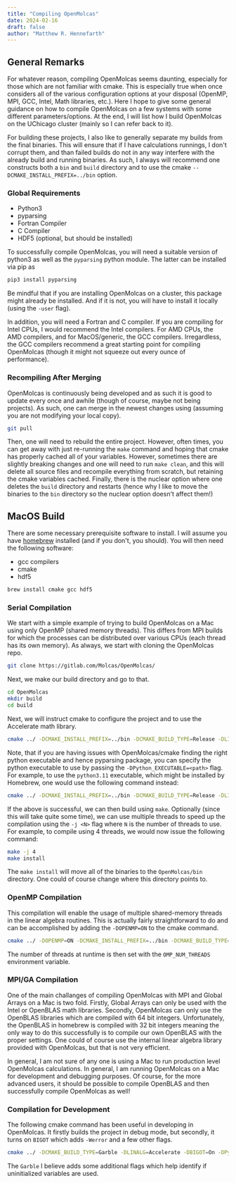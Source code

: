 ```yaml
---
title: "Compiling OpenMolcas"
date: 2024-02-16
draft: false
author: "Matthew R. Hennefarth"
---
```


## General Remarks

For whatever reason, compiling OpenMolcas seems daunting, especially for those which are not familiar with cmake. This is especially true when once considers all of the various configuration options at your disposal (OpenMP, MPI, GCC, Intel, Math libraries, etc.). Here I hope to give some general guidance on how to compile OpenMolcas on a few systems with some different parameters/options. At the end, I will list how I build OpenMolcas on the UChicago cluster (mainly so I can refer back to it).

For building these projects, I also like to generally separate my builds from the final binaries. This will ensure that if I have calculations runnings, I don't corrupt them, and than failed builds do not in any way interfere with the already build and running binaries. As such, I always will recommend one constructs both a `bin` and `build` directory and to use the cmake `--DCMAKE_INSTALL_PREFIX=../bin` option.

### Global Requirements

- Python3
- pyparsing
- Fortran Compiler
- C Compiler
- HDF5 (optional, but should be installed)

To successfully compile OpenMolcas, you will need a suitable version of python3 as well as the `pyparsing` python module. The latter can be installed via pip as 

```sh 
pip3 install pyparsing
```

Be mindful that if you are installing OpenMolcas on a cluster, this package might already be installed. And if it is not, you will have to install it locally (using the `-user` flag). 

In addition, you will need a Fortran and C compiler. If you are compiling for Intel CPUs, I would recommend the Intel compilers. For AMD CPUs, the AMD compilers, and for MacOS/generic, the GCC compilers. Irregardless, the GCC compilers recommend a great starting point for compiling OpenMolcas (though it might not squeeze out every ounce of performance). 

### Recompiling After Merging

OpenMolcas is continuously being developed and as such it is good to update every once and awhile (though of course, maybe not being projects). As such, one can merge in the newest changes using (assuming you are not modifying your local copy). 

```sh 
git pull
```

Then, one will need to rebuild the entire project. However, often times, you can get away with just re-running the `make` command and hoping that cmake has properly cached all of your variables. However, sometimes there are slightly breaking changes and one will need to run `make clean`, and this will delete all source files and recompile everything from scratch, but retaining the cmake variables cached. Finally, there is the nuclear option where one deletes the `build` directory and restarts (hence why I like to move the binaries to the `bin` directory so the nuclear option doesn't affect them!)

## MacOS Build

There are some necessary prerequisite software to install. I will assume you have [homebrew](https://brew.sh/) installed (and if you don't, you should). You will then need the following software:

- gcc compilers
- cmake
- hdf5

```sh
brew install cmake gcc hdf5
```

### Serial Compilation

We start with a simple example of trying to build OpenMolcas on a Mac using only OpenMP (shared memory threads). This differs from MPI builds for which the processes can be distributed over various CPUs (each thread has its own memory). As always, we start with cloning the OpenMolcas repo.

```sh
git clone https://gitlab.com/Molcas/OpenMolcas/
```

Next, we make our build directory and go to that.

```sh 
cd OpenMolcas
mkdir build
cd build
```

Next, we will instruct cmake to configure the project and to use the Accelerate math library.

```sh 
cmake ../ -DCMAKE_INSTALL_PREFIX=../bin -DCMAKE_BUILD_TYPE=Release -DLINALG=Accelerate
```

Note, that if you are having issues with OpenMolcas/cmake finding the right python executable and hence pyparsing package, you can specify the python executable to use by passing the `-DPython_EXECUTABLE=<path>` flag. For example, to use the `python3.11` executable, which might be installed by Homebrew, one would use the following command instead:

```sh 
cmake ../ -DCMAKE_INSTALL_PREFIX=../bin -DCMAKE_BUILD_TYPE=Release -DLINALG=Accelerate -DPython_EXECUTABLE=/opt/homebrew/bin/python3.11
```

If the above is successful, we can then build using `make`. Optionally (since this will take quite some time), we can use multiple threads to speed up the compilation using the `-j <N>` flag where `N` is the number of threads to use. For example, to compile using 4 threads, we would now issue the following command:

```sh 
make -j 4
make install
```

The `make install` will move all of the binaries to the `OpenMolcas/bin` directory. One could of course change where this directory points to. 

### OpenMP Compilation

This compilation will enable the usage of multiple shared-memory threads in the linear algebra routines. This is actually fairly straightforward to do and can be accomplished by adding the `-DOPENMP=ON` to the cmake command.

```sh 
cmake ../ -DOPENMP=ON -DCMAKE_INSTALL_PREFIX=../bin -DCMAKE_BUILD_TYPE=Release -DLINALG=Accelerate -DPython_EXECUTABLE=/opt/homebrew/bin/python3.11
```

The number of threads at runtime is then set with the `OMP_NUM_THREADS` environment variable.

### MPI/GA Compilation

One of the main challanges of compiling OpenMolcas with MPI and Global Arrays on a Mac is two fold. Firstly, Global Arrays can only be used with the Intel or OpenBLAS math libraries. Secondly, OpenMolcas can only use the OpenBLAS libraries which are compiled with 64 bit integers. Unfortunately, the OpenBLAS in homebrew is compiled with 32 bit integers meaning the only way to do this successfully is to compile our own OpenBLAS with the proper settings. One could of course use the internal linear algebra library provided with OpenMolcas, but that is not very efficient. 

In general, I am not sure of any one is using a Mac to run production level OpenMolcas calculations. In general, I am running OpenMolcas on a Mac for development and debugging purposes. Of course, for the more advanced users, it should be possible to compile OpenBLAS and then successfully compile OpenMolcas as well!

### Compilation for Development

The following cmake command has been useful in developing in OpenMolcas. It firstly builds the project in debug mode, but secondly, it turns on `BIGOT` which adds `-Werror` and a few other flags.

```sh
cmake ../ -DCMAKE_BUILD_TYPE=Garble -DLINALG=Accelerate -DBIGOT=On -DPython_EXECUTABLE=/opt/homebrew/bin/python3.11  -DCMAKE_C_COMPILER=gcc-14
```

The `Garble` I believe adds some additional flags which help identify if uninitialized variables are used.
